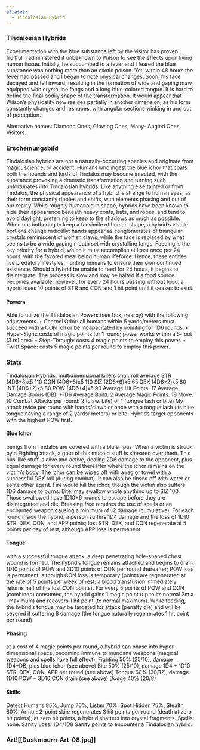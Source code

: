 ```yaml
---
aliases:
  - Tindalosian Hybrid
---
```

### Tindalosian Hybrids

Experimentation with the blue substance left by the visitor has proven fruitful. I administered it unbeknown to Wilson to see the effects upon living human tissue. Initially, he succumbed to a fever and I feared the blue substance was nothing more than an exotic poison. Yet, within 48 hours the fever had passed and I began to note physical changes. Soon, his face decayed and fell inward, resulting in the formation of wide and gaping maw equipped with crystalline fangs and a long blue-colored tongue. It is hard to define the final bodily shape of the transformation. It would appear that Wilson’s physicality now resides partially in another dimension, as his form constantly changes and reshapes, with angular sections winking in and out of perception.

Alternative names: Diamond Ones, Glowing Ones, Many- Angled Ones, Visitors.

### Erscheinungsbild
Tindalosian hybrids are not a naturally-occurring species and originate from magic, science, or accident. Humans who ingest the blue ichor that coats both the hounds and lords of Tindalos may become infected, with the substance provoking a dramatic transformation and turning such unfortunates into Tindalosian hybrids. Like anything else tainted or from Tindalos, the physical appearance of a hybrid is strange to human eyes, as their form constantly ripples and shifts, with elements phasing and out of our reality. While roughly humanoid in shape, hybrids have been known to hide their appearance beneath heavy coats, hats, and robes, and tend to avoid daylight, preferring to keep to the shadows as much as possible. When not bothering to keep a facsimile of human shape, a hybrid’s visible portions change radically: hands appear as conglomerates of triangular crystals reminiscent of wolfish claws, while the face is replaced by what seems to be a wide gaping mouth set with crystalline fangs. Feeding is the key priority for a hybrid, which it must accomplish at least once per 24 hours, with the favored meal being human lifeforce. Hence, these entities live predatory lifestyles, hunting humans to ensure their own continued existence. Should a hybrid be unable to feed for 24 hours, it begins to disintegrate. The process is slow and may be halted if a food source becomes available; however, for every 24 hours passing without food, a hybrid loses 10 points of STR and CON and 1 hit point until it ceases to exist.

#### Powers
Able to utilize the Tindalosian Powers (see box, nearby) with the following adjustments.
• Charnel Odor: all humans within 5 yards/meters must succeed with a CON roll or be incapacitated by vomiting for 1D6 rounds.
• Hyper-Sight: costs of magic points for 1 round; power works within a 5-foot (3 m) area. • Step-Through: costs 4 magic points to employ this power.
• Twist Space: costs 5 magic points per round to employ this power.

### Stats
Tindalosian Hybrids, multidimensional killers
char. roll average
STR (4D6+8)x5 110
CON (4D6+8)x5 110
SIZ (2D6+6)x5 65
DEX (4D6+2)x5 80
INT (4D6+2)x5 80
POW (4D6+4)x5 90
Average Hit Points: 17 Average Damage Bonus (DB): +1D6 Average Build: 2
Average Magic Points: 18 Move: 10 Combat
Attacks per round: 2 (claw, bite) or 1 (tongue lash or bite) My attack twice per round with hands/claws or once with a tongue lash (its blue tongue having a range of 2 yards/ meters) or bite. Hybrids target opponents with the highest POW first.

#### Blue Ichor
beings from Tindalos are covered with a bluish pus. When a victim is struck by a Fighting attack, a gout of this mucoid stuff is smeared over them. This pus-like stuff is alive and active, dealing 2D6 damage to the opponent, plus equal damage for every round thereafter where the ichor remains on the victim’s body. The ichor can be wiped off with a rag or towel with a successful DEX roll (during combat). It can also be rinsed off with water or some other agent. Fire would kill the ichor, though the victim also suffers 1D6 damage to burns. Bite: may swallow whole anything up to SIZ 100. Those swallowed have 1D10+6 rounds to escape before they are disintegrated and die. Breaking free requires the use of spells or an enchanted weapon causing a minimum of 12 damage (cumulative). For each round inside the hybrid, a person suffers 1D4 damage and the loss of 1D10 STR, DEX, CON, and APP points; lost STR, DEX, and CON regenerate at 5 points per day of rest, although APP loss is permanent.

#### Tongue
with a successful tongue attack, a deep penetrating hole-shaped chest wound is formed. The hybrid’s tongue remains attached and begins to drain 1D10 points of POW and 3D10 points of CON per round thereafter; POW loss is permanent, although CON loss is temporary (points are regenerated at the rate of 5 points per week of rest; a blood transfusion immediately returns half of the lost CON points). For every 5 points of POW and CON (combined) consumed, the hybrid gains 1 magic point (up to its normal 2m a l maximum) and recovers 1 hit point (to normal maximum). While feeding, the hybrid’s tongue may be targeted for attack (penalty die) and will be severed if suffering 8 damage (the tongue naturally regenerates 1 hit point per round).

#### Phasing
at a cost of 4 magic points per round, a hybrid can phase into hyper-dimensional space, becoming immune to mundane weapons (magical weapons and spells have full effect). Fighting 50% (25/10), damage 1D4+DB, plus blue ichor (see above) Bite 50% (25/10), damage 1D4 + 1D10 STR, DEX, CON, APP per round (see above) Tongue 60% (30/12), damage 1D10 POW + 3D10 CON drain (see above) Dodge 40% (20/8)

#### Skills
Detect Humans 85%, Jump 70%, Listen 70%, Spot Hidden 75%, Stealth 80%.
Armor: 2-point skin; regenerates 3 hit points per round (death at zero hit points); at zero hit points, a hybrid shatters into crystal fragments. Spells: none.
Sanity Loss: 1D4/1D8 Sanity points to encounter a Tindalosian hybrid.

### Art![[Duskmourn-Art-08.jpg]]